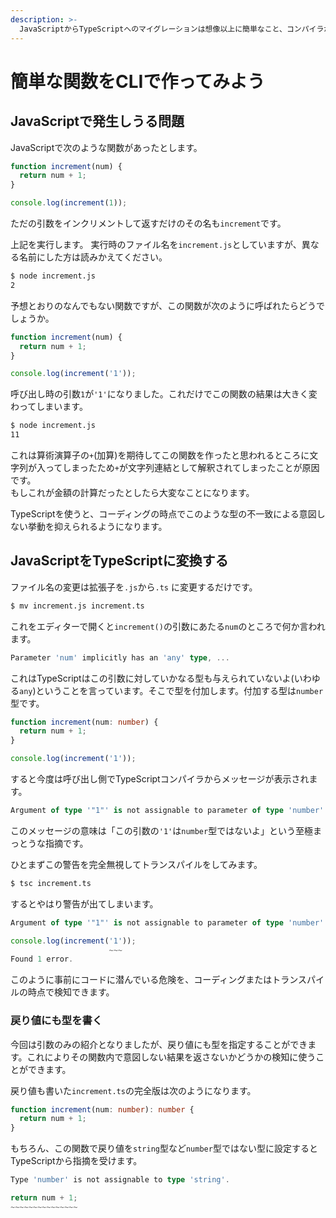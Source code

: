 ```yaml
---
description: >-
  JavaScriptからTypeScriptへのマイグレーションは想像以上に簡単なこと、コンパイラが生成するJSコードがどんなものなのか、コンパイラがあることのメリットを体感してもらう
---
```


# 簡単な関数をCLIで作ってみよう

## JavaScriptで発生しうる問題

JavaScriptで次のような関数があったとします。

```typescript
function increment(num) {
  return num + 1;
}

console.log(increment(1));
```

ただの引数をインクリメントして返すだけのその名も`increment`です。

上記を実行します。 実行時のファイル名を`increment.js`としていますが、異なる名前にした方は読みかえてください。

```bash
$ node increment.js
2
```

予想とおりのなんでもない関数ですが、この関数が次のように呼ばれたらどうでしょうか。

```typescript
function increment(num) {
  return num + 1;
}

console.log(increment('1'));
```

呼び出し時の引数`1`が`'1'`になりました。これだけでこの関数の結果は大きく変わってしまいます。

```bash
$ node increment.js
11
```

これは算術演算子の`+`\(加算\)を期待してこの関数を作ったと思われるところに文字列が入ってしまったため`+`が文字列連結として解釈されてしまったことが原因です。  
もしこれが金額の計算だったとしたら大変なことになります。

TypeScriptを使うと、コーディングの時点でこのような型の不一致による意図しない挙動を抑えられるようになります。

## JavaScriptをTypeScriptに変換する

ファイル名の変更は拡張子を`.js`から`.ts` に変更するだけです。

```bash
$ mv increment.js increment.ts
```

これをエディターで開くと`increment()`の引数にあたる`num`のところで何か言われます。

```typescript
Parameter 'num' implicitly has an 'any' type, ...
```

これはTypeScriptはこの引数に対していかなる型も与えられていないよ\(いわゆる`any`\)ということを言っています。そこで型を付加します。付加する型は`number`型です。

```typescript
function increment(num: number) {
  return num + 1;
}

console.log(increment('1'));
```

すると今度は呼び出し側でTypeScriptコンパイラからメッセージが表示されます。

```typescript
Argument of type '"1"' is not assignable to parameter of type 'number'.`
```

このメッセージの意味は「この引数の`'1'`は`number`型ではないよ」という至極まっとうな指摘です。

ひとまずこの警告を完全無視してトランスパイルをしてみます。

```bash
$ tsc increment.ts
```

するとやはり警告が出てしまいます。

```typescript
Argument of type '"1"' is not assignable to parameter of type 'number'.

console.log(increment('1'));
                      ~~~
Found 1 error.
```

このように事前にコードに潜んでいる危険を、コーディングまたはトランスパイルの時点で検知できます。

### 戻り値にも型を書く

今回は引数のみの紹介となりましたが、戻り値にも型を指定することができます。これによりその関数内で意図しない結果を返さないかどうかの検知に使うことができます。

  
戻り値も書いた`increment.ts`の完全版は次のようになります。

```typescript
function increment(num: number): number {
  return num + 1;
}
```

もちろん、この関数で戻り値を`string`型など`number`型ではない型に設定するとTypeScriptから指摘を受けます。

```typescript
Type 'number' is not assignable to type 'string'.

return num + 1;
~~~~~~~~~~~~~~~
```

